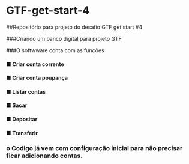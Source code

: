 # GTF-get-start-4

##Repositório para projeto do desafio GTF get start #4

###Criando um banco digital para projeto GTF

###O softwware conta com as funções

#### ■ Criar conta corrente
#### ■ Criar conta poupança
#### ■ Listar contas
#### ■ Sacar
#### ■ Depositar
#### ■ Transferir


### o Codigo já vem com configuração inicial para não precisar ficar adicionando contas.